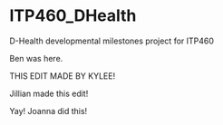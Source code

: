 # ITP460_DHealth
D-Health developmental milestones project for ITP460


Ben was here.

THIS EDIT MADE BY KYLEE! 

Jillian made this edit!

Yay! Joanna did this!

